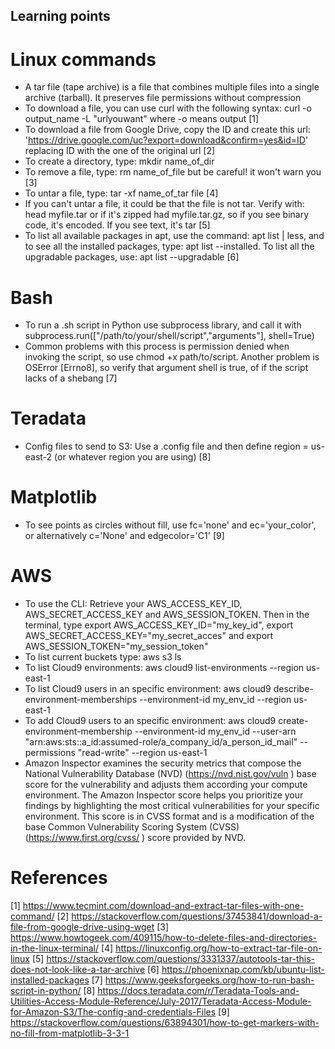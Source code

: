 ## Learning points
# Linux commands
- A tar file (tape archive) is a file that combines multiple files into a single archive (tarball). It preserves file permissions without compression
- To download a file, you can use curl with the following syntax: curl -o output_name -L "urlyouwant" where -o means output [1]
- To download a file from Google Drive, copy the ID and create this url: 'https://drive.google.com/uc?export=download&confirm=yes&id=ID' replacing ID with the one of the original url [2]
- To create a directory, type: mkdir name_of_dir
- To remove a file, type: rm name_of_file but be careful! it won't warn you [3]
- To untar a file, type: tar -xf name_of_tar file [4]
- If you can't untar a file, it could be that the file is not tar. Verify with: head myfile.tar or if it's zipped had myfile.tar.gz, so if you see binary code, it's encoded. If you see text, it's tar [5]
- To list all available packages in apt, use the command: apt list | less, and to see all the installed packages, type: apt list --installed. To list all the upgradable packages, use: apt list --upgradable [6]

# Bash
- To run a .sh script in Python use subprocess library, and call it with subprocess.run(["/path/to/your/shell/script","arguments"], shell=True)
- Common problems with this process is permission denied when invoking the script, so use chmod +x path/to/script. Another problem is OSError [Errno8], so verify that argument shell is true, of if the script lacks of a shebang [7]

# Teradata
- Config files to send to S3: Use a .config file and then define region = us-east-2 (or whatever region you are using) [8] 

# Matplotlib
- To see points as circles without fill, use fc='none' and ec='your_color', or alternatively c='None' and edgecolor='C1' [9]

# AWS
- To use the CLI: Retrieve your AWS_ACCESS_KEY_ID, AWS_SECRET_ACCESS_KEY and AWS_SESSION_TOKEN. Then in the terminal, type export AWS_ACCESS_KEY_ID="my_key_id", export AWS_SECRET_ACCESS_KEY="my_secret_acces" and export AWS_SESSION_TOKEN="my_session_token"
- To list current buckets type: aws s3 ls 
- To list Cloud9 environments: aws cloud9 list-environments --region us-east-1
- To list Cloud9 users in an specific environment: aws cloud9 describe-environment-memberships --environment-id my_env_id --region us-east-1
- To add Cloud9 users to an specific environment: aws cloud9 create-environment-membership --environment-id my_env_id --user-arn "arn:aws:sts::a_id:assumed-role/a_company_id/a_person_id_mail" --permissions "read-write" --region us-east-1
- Amazon Inspector examines the security metrics that compose the National Vulnerability Database (NVD) (https://nvd.nist.gov/vuln ) base score for the vulnerability and adjusts them according your compute environment. The Amazon Inspector score helps you prioritize your findings by highlighting the most critical vulnerabilities for your specific environment. This score is in CVSS format and is a modification of the base Common Vulnerability Scoring System (CVSS) (https://www.first.org/cvss/ ) score provided by NVD.

# References
[1] https://www.tecmint.com/download-and-extract-tar-files-with-one-command/
[2] https://stackoverflow.com/questions/37453841/download-a-file-from-google-drive-using-wget
[3] https://www.howtogeek.com/409115/how-to-delete-files-and-directories-in-the-linux-terminal/
[4] https://linuxconfig.org/how-to-extract-tar-file-on-linux
[5] https://stackoverflow.com/questions/3331337/autotools-tar-this-does-not-look-like-a-tar-archive
[6] https://phoenixnap.com/kb/ubuntu-list-installed-packages
[7] https://www.geeksforgeeks.org/how-to-run-bash-script-in-python/
[8] https://docs.teradata.com/r/Teradata-Tools-and-Utilities-Access-Module-Reference/July-2017/Teradata-Access-Module-for-Amazon-S3/The-config-and-credentials-Files
[9] https://stackoverflow.com/questions/63894301/how-to-get-markers-with-no-fill-from-matplotlib-3-3-1